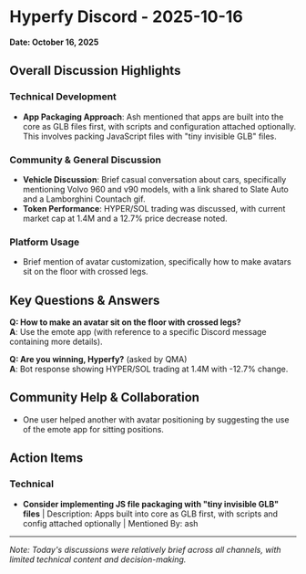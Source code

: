 # Hyperfy Discord - 2025-10-16

**Date: October 16, 2025**

## Overall Discussion Highlights

### Technical Development
- **App Packaging Approach**: Ash mentioned that apps are built into the core as GLB files first, with scripts and configuration attached optionally. This involves packing JavaScript files with "tiny invisible GLB" files.

### Community & General Discussion
- **Vehicle Discussion**: Brief casual conversation about cars, specifically mentioning Volvo 960 and v90 models, with a link shared to Slate Auto and a Lamborghini Countach gif.
- **Token Performance**: HYPER/SOL trading was discussed, with current market cap at 1.4M and a 12.7% price decrease noted.

### Platform Usage
- Brief mention of avatar customization, specifically how to make avatars sit on the floor with crossed legs.

## Key Questions & Answers

**Q: How to make an avatar sit on the floor with crossed legs?**  
**A**: Use the emote app (with reference to a specific Discord message containing more details).

**Q: Are you winning, Hyperfy?** (asked by QMA)  
**A**: Bot response showing HYPER/SOL trading at 1.4M with -12.7% change.

## Community Help & Collaboration
- One user helped another with avatar positioning by suggesting the use of the emote app for sitting positions.

## Action Items

### Technical
- **Consider implementing JS file packaging with "tiny invisible GLB" files** | Description: Apps built into core as GLB first, with scripts and config attached optionally | Mentioned By: ash

---

*Note: Today's discussions were relatively brief across all channels, with limited technical content and decision-making.*